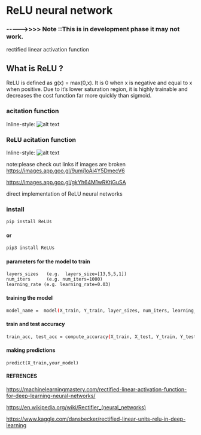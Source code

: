# ReLU neural network

### ----->>>> Note ::This is in development phase it may not work.
rectified linear activation function

## What is ReLU ?

ReLU is defined as g(x) = max(0,x). It is 0 when x is negative and equal to x when positive. Due to it’s lower saturation region, it is highly trainable and decreases the cost function far more quickly than sigmoid.

### acitation function

Inline-style: 
![alt text](https://images.app.goo.gl/9umj1oAi4Y5DmecV6 "activation functions")

### ReLU acitation function

Inline-style: 
![alt text](https://images.app.goo.gl/gkYh64M1wRKtjGuSA "ReLU activation functions")

note:please check out links if images are broken
https://images.app.goo.gl/9umj1oAi4Y5DmecV6


https://images.app.goo.gl/gkYh64M1wRKtjGuSA


direct implementation of ReLU neural networks

### install

```sh
pip install ReLUs
```
#### or

```sh
pip3 install ReLUs
```

#### parameters for the model to train
```
layers_sizes   (e.g.  layers_size=[13,5,5,1])
num_iters      (e.g. num_iters=1000)
learning_rate (e.g. learning_rate=0.03)
```

#### training the model
```sh
model_name =  model(X_train, Y_train, layer_sizes, num_iters, learning_rate)
```
#### train and test accuracy
```sh
train_acc, test_acc = compute_accuracy(X_train, X_test, Y_train, Y_test, model_name)
```
#### making predictions
```
predict(X_train,your_model)
```

#### REFRENCES

https://machinelearningmastery.com/rectified-linear-activation-function-for-deep-learning-neural-networks/

https://en.wikipedia.org/wiki/Rectifier_(neural_networks)

https://www.kaggle.com/dansbecker/rectified-linear-units-relu-in-deep-learning

